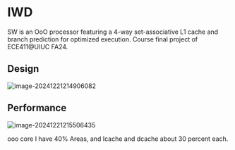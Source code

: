 # IWD
SW is an OoO processor featuring a 4-way set-associative L1 cache and branch prediction for optimized execution. Course final project of ECE411@UIUC FA24.



## Design
![image-20241221214906082](https://raw.githubusercontent.com/Sylvanashub/sylvanashub.github.io/main/img/202412212149488.png)



## Performance

![image-20241221215506435](https://raw.githubusercontent.com/Sylvanashub/sylvanashub.github.io/main/img/202412212158744.png)

ooo core I have 40% Areas, and Icache and dcache about 30 percent each.
